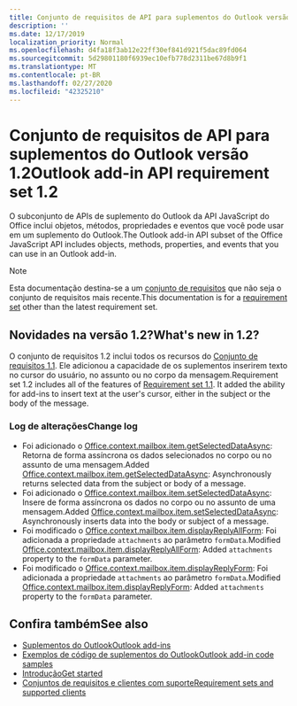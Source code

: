 ```yaml
---
title: Conjunto de requisitos de API para suplementos do Outlook versão 1.2
description: ''
ms.date: 12/17/2019
localization_priority: Normal
ms.openlocfilehash: d4fa18f3ab12e22ff30ef841d921f5dac89fd064
ms.sourcegitcommit: 5d29801180f6939ec10efb778d2311be67d8b9f1
ms.translationtype: MT
ms.contentlocale: pt-BR
ms.lasthandoff: 02/27/2020
ms.locfileid: "42325210"
---
```

# <a name="outlook-add-in-api-requirement-set-12"></a><span data-ttu-id="a7bf6-102">Conjunto de requisitos de API para suplementos do Outlook versão 1.2</span><span class="sxs-lookup"><span data-stu-id="a7bf6-102">Outlook add-in API requirement set 1.2</span></span>

<span data-ttu-id="a7bf6-103">O subconjunto de APIs de suplemento do Outlook da API JavaScript do Office inclui objetos, métodos, propriedades e eventos que você pode usar em um suplemento do Outlook.</span><span class="sxs-lookup"><span data-stu-id="a7bf6-103">The Outlook add-in API subset of the Office JavaScript API includes objects, methods, properties, and events that you can use in an Outlook add-in.</span></span>

> [!NOTE]
> <span data-ttu-id="a7bf6-104">Esta documentação destina-se a um [conjunto de requisitos](/office/dev/add-ins/reference/requirement-sets/outlook-api-requirement-sets) que não seja o conjunto de requisitos mais recente.</span><span class="sxs-lookup"><span data-stu-id="a7bf6-104">This documentation is for a [requirement set](/office/dev/add-ins/reference/requirement-sets/outlook-api-requirement-sets) other than the latest requirement set.</span></span> 

## <a name="whats-new-in-12"></a><span data-ttu-id="a7bf6-105">Novidades na versão 1.2?</span><span class="sxs-lookup"><span data-stu-id="a7bf6-105">What's new in 1.2?</span></span>

<span data-ttu-id="a7bf6-p101">O conjunto de requisitos 1.2 inclui todos os recursos do [Conjunto de requisitos 1.1](../requirement-set-1.1/outlook-requirement-set-1.1.md). Ele adicionou a capacidade de os suplementos inserirem texto no cursor do usuário, no assunto ou no corpo da mensagem.</span><span class="sxs-lookup"><span data-stu-id="a7bf6-p101">Requirement set 1.2 includes all of the features of [Requirement set 1.1](../requirement-set-1.1/outlook-requirement-set-1.1.md). It added the ability for add-ins to insert text at the user's cursor, either in the subject or the body of the message.</span></span>

### <a name="change-log"></a><span data-ttu-id="a7bf6-108">Log de alterações</span><span class="sxs-lookup"><span data-stu-id="a7bf6-108">Change log</span></span>

- <span data-ttu-id="a7bf6-109">Foi adicionado o [Office.context.mailbox.item.getSelectedDataAsync](office.context.mailbox.item.md#methods): Retorna de forma assíncrona os dados selecionados no corpo ou no assunto de uma mensagem.</span><span class="sxs-lookup"><span data-stu-id="a7bf6-109">Added [Office.context.mailbox.item.getSelectedDataAsync](office.context.mailbox.item.md#methods): Asynchronously returns selected data from the subject or body of a message.</span></span>
- <span data-ttu-id="a7bf6-110">Foi adicionado o [Office.context.mailbox.item.setSelectedDataAsync](office.context.mailbox.item.md#methods): Insere de forma assíncrona os dados no corpo ou no assunto de uma mensagem.</span><span class="sxs-lookup"><span data-stu-id="a7bf6-110">Added [Office.context.mailbox.item.setSelectedDataAsync](office.context.mailbox.item.md#methods): Asynchronously inserts data into the body or subject of a message.</span></span>
- <span data-ttu-id="a7bf6-111">Foi modificado o [Office.context.mailbox.item.displayReplyAllForm](office.context.mailbox.item.md#methods): Foi adicionada a propriedade `attachments` ao parâmetro `formData`.</span><span class="sxs-lookup"><span data-stu-id="a7bf6-111">Modified [Office.context.mailbox.item.displayReplyAllForm](office.context.mailbox.item.md#methods): Added `attachments` property to the `formData` parameter.</span></span>
- <span data-ttu-id="a7bf6-112">Foi modificado o [Office.context.mailbox.item.displayReplyForm](office.context.mailbox.item.md#methods): Foi adicionada a propriedade `attachments` ao parâmetro `formData`.</span><span class="sxs-lookup"><span data-stu-id="a7bf6-112">Modified [Office.context.mailbox.item.displayReplyForm](office.context.mailbox.item.md#methods): Added `attachments` property to the `formData` parameter.</span></span>

## <a name="see-also"></a><span data-ttu-id="a7bf6-113">Confira também</span><span class="sxs-lookup"><span data-stu-id="a7bf6-113">See also</span></span>

- [<span data-ttu-id="a7bf6-114">Suplementos do Outlook</span><span class="sxs-lookup"><span data-stu-id="a7bf6-114">Outlook add-ins</span></span>](../../../outlook/outlook-add-ins-overview.md)
- [<span data-ttu-id="a7bf6-115">Exemplos de código de suplementos do Outlook</span><span class="sxs-lookup"><span data-stu-id="a7bf6-115">Outlook add-in code samples</span></span>](https://developer.microsoft.com/outlook/gallery/?filterBy=Outlook,Samples,Add-ins)
- [<span data-ttu-id="a7bf6-116">Introdução</span><span class="sxs-lookup"><span data-stu-id="a7bf6-116">Get started</span></span>](../../../quickstarts/outlook-quickstart.md)
- [<span data-ttu-id="a7bf6-117">Conjuntos de requisitos e clientes com suporte</span><span class="sxs-lookup"><span data-stu-id="a7bf6-117">Requirement sets and supported clients</span></span>](../../requirement-sets/outlook-api-requirement-sets.md)
